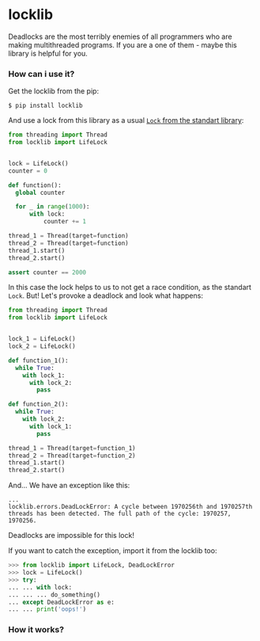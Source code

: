 # locklib


Deadlocks are the most terribly enemies of all programmers who are making multithreaded programs. If you are a one of them - maybe this library is helpful for you.

### How can i use it?

Get the locklib from the pip:

```
$ pip install locklib
```

And use a lock from this library as a usual [```Lock``` from the standart library](https://docs.python.org/3/library/threading.html#lock-objects):

```python
from threading import Thread
from locklib import LifeLock


lock = LifeLock()
counter = 0

def function():
  global counter

  for _ in range(1000):
      with lock:
          counter += 1

thread_1 = Thread(target=function)
thread_2 = Thread(target=function)
thread_1.start()
thread_2.start()

assert counter == 2000
```

In this case the lock helps to us to not get a race condition, as the standart ```Lock```. But! Let's provoke a deadlock and look what happens:

```python
from threading import Thread
from locklib import LifeLock


lock_1 = LifeLock()
lock_2 = LifeLock()

def function_1():
  while True:
    with lock_1:
      with lock_2:
        pass

def function_2():
  while True:
    with lock_2:
      with lock_1:
        pass

thread_1 = Thread(target=function_1)
thread_2 = Thread(target=function_2)
thread_1.start()
thread_2.start()
```

And... We have an exception like this:

```
...
locklib.errors.DeadLockError: A cycle between 1970256th and 1970257th threads has been detected. The full path of the cycle: 1970257, 1970256.
```

Deadlocks are impossible for this lock!

If you want to catch the exception, import it from the locklib too:

```python
>>> from locklib import LifeLock, DeadLockError
>>> lock = LifeLock()
>>> try:
... ... with lock:
... ... ... do_something()
... except DeadLockError as e:
... ... print('oops!')
```

### How it works?
